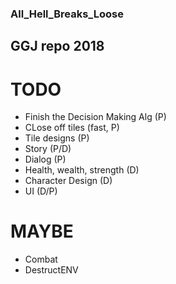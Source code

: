 ### All_Hell_Breaks_Loose
## GGJ repo 2018

# TODO

- Finish the Decision Making Alg (P)
- CLose off tiles (fast, P)
- Tile designs (P)
- Story (P/D)
- Dialog (P)
- Health, wealth, strength (D)
- Character Design (D)
- UI (D/P)

# MAYBE

- Combat
- DestructENV
